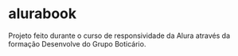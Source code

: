 # alurabook
Projeto feito durante o curso de responsividade da Alura através da formação Desenvolve do Grupo Boticário.
